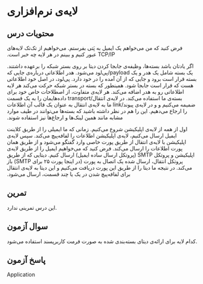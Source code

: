# لایه‌ی نرم‌افزاری

## محتویات درس

‫فرض کنید که من می‌خواهم یک ایمیل به پَتی بفرستم. می‌خواهیم از تک‌تک لایه‌های TCP/IP عبور کنیم و ببینم در هر لایه چه خبر است.

‫اگر یادتان باشد بسته‌ها، وظیفه‌ی جابجا کردن دیتا بر روی بستر شبکه را برعهده داشتند. یک بسته شامل یک هدر و یک payload/پی‌لود می‌شود. هدر اطلاعاتی درباره‌ی جایی که بسته قرار است برود و جایی که از آن آمده را در خود دارد. پی‌لود، در اصل خود اطلاعاتی هست که قرار است جابجا شود. همینطور که بسته در بستر شبکه حرکت می‌کند هر لایه اطلاعاتی رو به هدر اضافه می‌کند. هر لایه‌ی متفاوت، از اصطلاحات خاص خود برای بسته‌ی ما استفاده می‌کند. در لایه‌ی انتقال/transport داده‌هایمان را به یک قسمت  ضمیمه می‌کنیم و  و در لایه‌ی پیوند/link ما به لایه‌ی انتقال به عنوان یک قالب آن اطلاعات را ارجاع می‌دهیم. این را هم در نظر داشته باشید که بسته‌ها می‌توانند در طیف موارد مشابه مانند همین لینک‌ها و ارجاع‌ها نیز استفاده شوند.

‫اول از همه از لایه‌ی اپلیکیشن شروع می‌کنیم. زمانی که ما ایمیلی را از طریق کلاینت ایمیل ارسال می‌کنیم، لایه‌ی اپلیکیشن اطلاعات را لفافه‌پیچ می‌کند. سپس لایه‌ی اپلیکیشن با لایه‌ی انتقال از طریق پورت خاصی وارد گفتگو می‌شود و از طریق همان پورت اطلاعات را ارسال می‌کند. فرض کنید که می‌خواهیم ایمیل را از طریق لایه‌ی اپلیکیشن و پروتکل SMTP (پروتکل ارسال ساده ایمیل) ارسال کنیم.  دیتایی که از طریق پروتکل انتقال، ارسال شده یک اتصال به پورت (در اینجا پورت ۲۵ برای SMTP) باز می‌کند. در نتیجه ما دیتا را از طریق این پورت دریافت می‌کنیم و این دیتا به لایه‌ی انتقال برای لفافه‌پیچ شدن در یک یا چند قسمت، ارسال می‌شود.

## تمرین

این درس تمرینی ندارد.

## سوال آزمون

کدام لایه برای ارائه‌ی دیتای بسته‌بندی شده به صورت فرمت کاربرپسند استفاده می‌شود.

## پاسخ آزمون

Application
